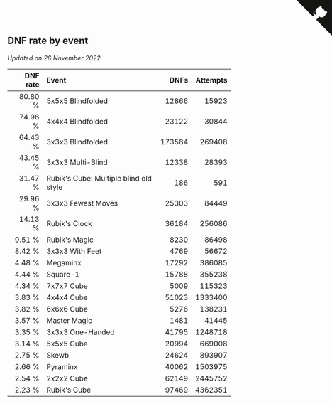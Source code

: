 ## DNF rate by event

*Updated on 26 November 2022*

| DNF rate | Event | DNFs | Attempts |
| ---: | :--- | ---: | ---: |
| 80.80 % | 5x5x5 Blindfolded | 12866 | 15923 |
| 74.96 % | 4x4x4 Blindfolded | 23122 | 30844 |
| 64.43 % | 3x3x3 Blindfolded | 173584 | 269408 |
| 43.45 % | 3x3x3 Multi-Blind | 12338 | 28393 |
| 31.47 % | Rubik's Cube: Multiple blind old style | 186 | 591 |
| 29.96 % | 3x3x3 Fewest Moves | 25303 | 84449 |
| 14.13 % | Rubik's Clock | 36184 | 256086 |
| 9.51 % | Rubik's Magic | 8230 | 86498 |
| 8.42 % | 3x3x3 With Feet | 4769 | 56672 |
| 4.48 % | Megaminx | 17292 | 386085 |
| 4.44 % | Square-1 | 15788 | 355238 |
| 4.34 % | 7x7x7 Cube | 5009 | 115323 |
| 3.83 % | 4x4x4 Cube | 51023 | 1333400 |
| 3.82 % | 6x6x6 Cube | 5276 | 138231 |
| 3.57 % | Master Magic | 1481 | 41445 |
| 3.35 % | 3x3x3 One-Handed | 41795 | 1248718 |
| 3.14 % | 5x5x5 Cube | 20994 | 669008 |
| 2.75 % | Skewb | 24624 | 893907 |
| 2.66 % | Pyraminx | 40062 | 1503975 |
| 2.54 % | 2x2x2 Cube | 62149 | 2445752 |
| 2.23 % | Rubik's Cube | 97469 | 4362351 |


<a href="https://github.com/JustinTimeCuber/wca_statistics" class="github-corner" aria-label="View source on Github"><svg width="80" height="80" viewBox="0 0 250 250" style="fill:#151513; color:#fff; position: absolute; top: 0; border: 0; right: 0;" aria-hidden="true"><path d="M0,0 L115,115 L130,115 L142,142 L250,250 L250,0 Z"></path><path d="M128.3,109.0 C113.8,99.7 119.0,89.6 119.0,89.6 C122.0,82.7 120.5,78.6 120.5,78.6 C119.2,72.0 123.4,76.3 123.4,76.3 C127.3,80.9 125.5,87.3 125.5,87.3 C122.9,97.6 130.6,101.9 134.4,103.2" fill="currentColor" style="transform-origin: 130px 106px;" class="octo-arm"></path><path d="M115.0,115.0 C114.9,115.1 118.7,116.5 119.8,115.4 L133.7,101.6 C136.9,99.2 139.9,98.4 142.2,98.6 C133.8,88.0 127.5,74.4 143.8,58.0 C148.5,53.4 154.0,51.2 159.7,51.0 C160.3,49.4 163.2,43.6 171.4,40.1 C171.4,40.1 176.1,42.5 178.8,56.2 C183.1,58.6 187.2,61.8 190.9,65.4 C194.5,69.0 197.7,73.2 200.1,77.6 C213.8,80.2 216.3,84.9 216.3,84.9 C212.7,93.1 206.9,96.0 205.4,96.6 C205.1,102.4 203.0,107.8 198.3,112.5 C181.9,128.9 168.3,122.5 157.7,114.1 C157.9,116.9 156.7,120.9 152.7,124.9 L141.0,136.5 C139.8,137.7 141.6,141.9 141.8,141.8 Z" fill="currentColor" class="octo-body"></path></svg></a><style>.github-corner:hover .octo-arm{animation:octocat-wave 560ms ease-in-out}@keyframes octocat-wave{0%,100%{transform:rotate(0)}20%,60%{transform:rotate(-25deg)}40%,80%{transform:rotate(10deg)}}@media (max-width:500px){.github-corner:hover .octo-arm{animation:none}.github-corner .octo-arm{animation:octocat-wave 560ms ease-in-out}}</style>
